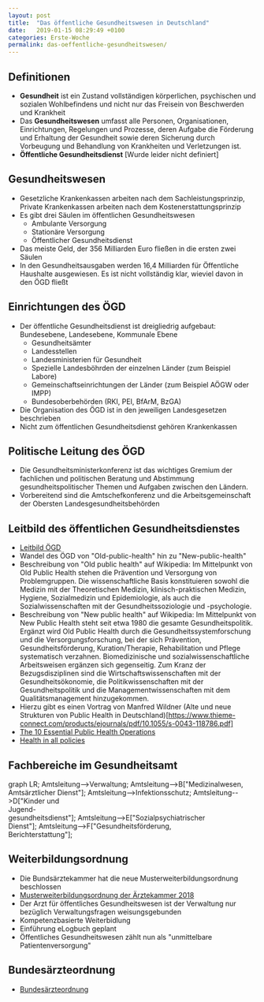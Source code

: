 ```yaml
---
layout: post
title:  "Das öffentliche Gesundheitswesen in Deutschland"
date:   2019-01-15 08:29:49 +0100
categories: Erste-Woche
permalink: das-oeffentliche-gesundheitswesen/
---
```


## Definitionen
* __Gesundheit__ ist ein Zustand vollständigen körperlichen, psychischen und sozialen Wohlbefindens und nicht nur das Freisein von Beschwerden und Krankheit
* Das __Gesundheitswesen__ umfasst alle Personen, Organisationen, Einrichtungen, Regelungen und Prozesse, deren Aufgabe die Förderung und Erhaltung der Gesundheit sowie deren Sicherung durch Vorbeugung und Behandlung von Krankheiten und Verletzungen ist.
* __Öffentliche Gesundheitsdienst__ [Wurde leider nicht definiert]

## Gesundheitswesen
* Gesetzliche Krankenkassen arbeiten nach dem Sachleistungsprinzip, Private Krankenkassen arbeiten nach dem Kostenerstattungsprinzip
* Es gibt drei Säulen im öffentlichen Gesundheitswesen
   * Ambulante Versorgung
   * Stationäre Versorgung
   * Öffentlicher Gesundheitsdienst
* Das meiste Geld, der 356 Milliarden Euro fließen in die ersten zwei Säulen
* In den Gesundheitsausgaben werden 16,4 Milliarden für Öffentliche Haushalte ausgewiesen. Es ist nicht vollständig klar, wieviel davon in den ÖGD fließt

## Einrichtungen des ÖGD
* Der öffentliche Gesundheitsdienst ist dreigliedrig aufgebaut: Bundesebene, Landesebene, Kommunale Ebene
   * Gesundheitsämter
   * Landesstellen
   * Landesministerien für Gesundheit
   * Spezielle Landesböhrden der einzelnen Länder (zum Beispiel Labore)
   * Gemeinschaftseinrichtungen der Länder (zum Beispiel AÖGW oder IMPP)
   * Bundesoberbehörden (RKI, PEI, BfArM, BzGA)
* Die Organisation des ÖGD ist in den jeweiligen Landesgesetzen beschrieben
* Nicht zum öffentlichen Gesundheitsdienst gehören Krankenkassen

## Politische Leitung des ÖGD
* Die Gesundheitsministerkonferenz ist das wichtiges Gremium der fachlichen und politischen Beratung und Abstimmung gesundheitspolitischer Themen und
Aufgaben zwischen den Ländern.
* Vorbereitend sind die Amtschefkonferenz und die Arbeitsgemeinschaft der Obersten Landesgesundheitsbehörden

## Leitbild des öffentlichen Gesundheitsdienstes
* [Leitbild ÖGD](https://www.akademie-oegw.de/fileadmin/customers-data/Leitbild_OEGD/Leitbild_final_2018.pdf)
* Wandel des ÖGD von "Old-public-health" hin zu "New-public-health"
* Beschreibung von "Old public health" auf Wikipedia: Im Mittelpunkt von Old Public Health stehen die Prävention und Versorgung von Problemgruppen. Die wissenschaftliche Basis konstituieren sowohl die Medizin mit der Theoretischen Medizin, klinisch-praktischen Medizin, Hygiene, Sozialmedizin und Epidemiologie, als auch die Sozialwissenschaften mit der Gesundheitssoziologie und -psychologie.
* Beschreibung von "New public health" auf Wikipedia: Im Mittelpunkt von New Public Health steht seit etwa 1980 die gesamte Gesundheitspolitik. Ergänzt wird Old Public Health durch die Gesundheitssystemforschung und die Versorgungsforschung, bei der sich Prävention, Gesundheitsförderung, Kuration/Therapie, Rehabilitation und Pflege systematisch verzahnen. Biomedizinische und sozialwissenschaftliche Arbeitsweisen ergänzen sich gegenseitig. Zum Kranz der Bezugsdisziplinen sind die Wirtschaftswissenschaften mit der Gesundheitsökonomie, die Politikwissenschaften mit der Gesundheitspolitik und die Managementwissenschaften mit dem Qualitätsmanagement hinzugekommen.
* Hierzu gibt es einen Vortrag von Manfred Wildner (Alte und neue Strukturen von Public Health in Deutschland)[https://www.thieme-connect.com/products/ejournals/pdf/10.1055/s-0043-118786.pdf]
* [The 10 Essential Public Health Operations](http://www.euro.who.int/en/health-topics/Health-systems/public-health-services/policy/the-10-essential-public-health-operations)
* [Health in all policies](https://www.who.int/healthpromotion/frameworkforcountryaction/en/)


## Fachbereiche im Gesundheitsamt
<div class="mermaid">
graph LR;
    Amtsleitung-->Verwaltung;
    Amtsleitung-->B["Medizinalwesen, <br> Amtsärztlicher Dienst"];
    Amtsleitung-->Infektionsschutz;
    Amtsleitung-->D["Kinder und <br> Jugend- <br> gesundheitsdienst"];
    Amtsleitung-->E["Sozialpsychiatrischer <br> Dienst"];
    Amtsleitung-->F["Gesundheitsförderung, <br> Berichterstattung"];
</div>

## Weiterbildungsordnung
* Die Bundsärztekammer hat die neue Musterweiterbildungsordnung beschlossen
* [Musterweiterbildungsordnung der Ärztekammer 2018](https://www.bundesaerztekammer.de/fileadmin/user_upload/downloads/pdf-Ordner/Weiterbildung/MWBO-16112018.pdf)
* Der Arzt für öffentliches Gesundheitswesen ist der Verwaltung nur bezüglich Verwaltungsfragen weisungsgebunden
* Kompetenzbasierte Weiterbidlung
* Einführung eLogbuch geplant
* Öffentliches Gesundheitswesen zählt nun als "unmittelbare Patientenversorgung"

## Bundesärzteordnung
* [Bundesärzteordnung](https://www.gesetze-im-internet.de/b_o/BJNR018570961.html)
